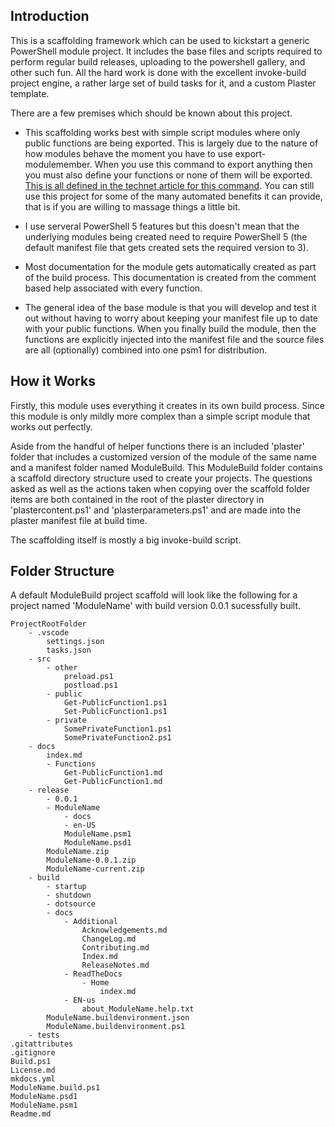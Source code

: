 ## Introduction
This is a scaffolding framework which can be used to kickstart a generic PowerShell module project. It includes the base files and scripts required to perform regular build releases, uploading to the powershell gallery, and other such fun. All the hard work is done with the excellent invoke-build project engine, a rather large set of build tasks for it, and a custom Plaster template.

There are a few premises which should be known about this project.

- This scaffolding works best with simple script modules where only public functions are being exported. This is largely due to the nature of how modules behave the moment you have to use export-modulemember. When you use this command to export anything then you must also define your functions or none of them will be exported. [This is all defined in the technet article for this command](https://technet.microsoft.com/en-us/library/hh849736.aspx). You can still use this project for some of the many automated benefits it can provide, that is if you are willing to massage things a little bit.

- I use serveral PowerShell 5 features but this doesn't mean that the underlying modules being created need to require PowerShell 5 (the default manifest file that gets created sets the required version to 3).

- Most documentation for the module gets automatically created as part of the build process. This documentation is created from the comment based help associated with every function.

- The general idea of the base module is that you will develop and test it out without having to worry about keeping your manifest file up to date with your public functions. When you finally build the module, then the functions are explicitly injected into the manifest file and the source files are all (optionally) combined into one psm1 for distribution.

## How it Works

Firstly, this module uses everything it creates in its own build process. Since this module is only mildly more complex than a simple script module that works out perfectly.

Aside from the handful of helper functions there is an included 'plaster' folder that includes a customized version of the module of the same name and a manifest folder named ModuleBuild. This ModuleBuild folder contains a scaffold directory structure used to create your projects. The questions asked as well as the actions taken when copying over the scaffold folder items are both contained in the root of the plaster directory in 'plastercontent.ps1' and 'plasterparameters.ps1' and are made into the plaster manifest file at build time.

The scaffolding itself is mostly a big invoke-build script.

## Folder Structure
A default ModuleBuild project scaffold will look like the following for a project named 'ModuleName' with build version 0.0.1 sucessfully built.
```
ProjectRootFolder
	- .vscode
		settings.json
        tasks.json
	- src
		- other
			preload.ps1
        	postload.ps1
		- public
			Get-PublicFunction1.ps1
        	Set-PublicFunction1.ps1
		- private
			SomePrivateFunction1.ps1
        	SomePrivateFunction2.ps1
    - docs
        index.md
        - Functions
            Get-PublicFunction1.md
            Get-PublicFunction1.md
    - release
        - 0.0.1
        - ModuleName
        	- docs
        	- en-US
        	ModuleName.psm1
            ModuleName.psd1
        ModuleName.zip
        ModuleName-0.0.1.zip
        ModuleName-current.zip
	- build
		- startup
		- shutdown
        - dotsource
        - docs
			- Additional
				Acknowledgements.md
				ChangeLog.md
				Contributing.md
				Index.md
				ReleaseNotes.md
        	- ReadTheDocs
        		- Home
        			index.md
			- EN-us
    			about_ModuleName.help.txt
        ModuleName.buildenvironment.json
        ModuleName.buildenvironment.ps1
	- tests
.gitattributes
.gitignore
Build.ps1
License.md
mkdocs.yml
ModuleName.build.ps1
ModuleName.psd1
ModuleName.psm1
Readme.md

```